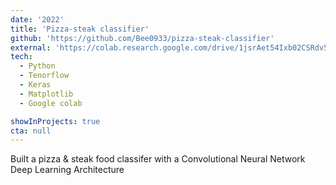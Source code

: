 ```yaml
---
date: '2022'
title: 'Pizza-steak classifier'
github: 'https://github.com/Bee0933/pizza-steak-classifier'
external: 'https://colab.research.google.com/drive/1jsrAet54Ixb02CSRdv5WAXwhE1oTzIwp'
tech:
  - Python
  - Tenorflow
  - Keras
  - Matplotlib
  - Google colab

showInProjects: true
cta: null
---
```


Built a pizza & steak food classifer with a Convolutional Neural Network Deep Learning Architecture
